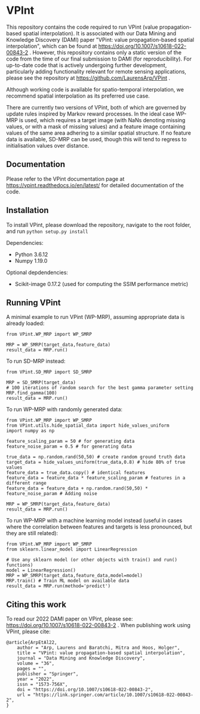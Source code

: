 # VPInt
This repository contains the code required to run VPint (value propagation-based spatial interpolation). It is associated with our Data Mining and Knowledge Discovery (DAMI) paper "VPint: value propagation-based spatial interpolation", which can be found at https://doi.org/10.1007/s10618-022-00843-2 . However, this repository contains only a static version of the code from the time of our final submission to DAMI (for reproducibility). For up-to-date code that is actively undergoing further development, particularly adding functionality relevant for remote sensing applications, please see the repository at https://github.com/LaurensArp/VPint . 

Although working code is available for spatio-temporal interpolation, we recommend spatial interpolation as its preferred use case. 

There are currently two versions of VPint, both of which are governed by update rules inspired by Markov reward processes. In the ideal case WP-MRP is used, which requires a target image (with NaNs denoting missing values, or with a mask of missing values) and a feature image containing values of the same area adhering to a similar spatial structure. If no feature data is available, SD-MRP can be used, though this will tend to regress to initialisation values over distance.

## Documentation

Please refer to the VPint documentation page at https://vpint.readthedocs.io/en/latest/ for detailed documentation of the code.

## Installation
To install VPint, please download the repository, navigate to the root folder, 
and run
`python setup.py install`

Dependencies:
* Python            3.6.12
* Numpy             1.19.0

Optional depdendencies:
* Scikit-image      0.17.2 (used for computing the SSIM performance metric)

## Running VPint
A minimal example to run VPint (WP-MRP), assuming appropriate data is already loaded:
```
from VPint.WP_MRP import WP_SMRP

MRP = WP_SMRP(target_data,feature_data)
result_data = MRP.run()
```

To run SD-MRP instead:
```
from VPint.SD_MRP import SD_SMRP

MRP = SD_SMRP(target_data)
# 100 iterations of random search for the best gamma parameter setting
MRP.find_gamma(100) 
result_data = MRP.run()
```

To run WP-MRP with randomly generated data:
```
from VPint.WP_MRP import WP_SMRP
from VPint.utils.hide_spatial_data import hide_values_uniform
import numpy as np

feature_scaling_param = 50 # for generating data
feature_noise_param = 0.5 # for generating data

true_data = np.random.rand(50,50) # create random ground truth data
target_data = hide_values_uniform(true_data,0.8) # hide 80% of true values
feature_data = true_data.copy() # identical features
feature_data = feature_data * feature_scaling_param # features in a different range
feature_data = feature_data + np.random.rand(50,50) * feature_noise_param # Adding noise

MRP = WP_SMRP(target_data,feature_data)
result_data = MRP.run()
```

To run WP-MRP with a machine learning model instead (useful in cases where the correlation between features and targets is less pronounced, but they are still related):

```
from VPint.WP_MRP import WP_SMRP
from sklearn.linear_model import LinearRegression

# Use any sklearn model (or other objects with train() and run() functions)
model = LinearRegression() 
MRP = WP_SMRP(target_data,feature_data,model=model)
MRP.train() # Train ML model on available data
result_data = MRP.run(method='predict')
```


## Citing this work

To read our 2022 DAMI paper on VPint, please see: https://doi.org/10.1007/s10618-022-00843-2 . 
When publishing work using VPint, please cite:

    @article{ArpEtAl22,
        author = "Arp, Laurens and Baratchi, Mitra and Hoos, Holger",
        title = "VPint: value propagation-based spatial interpolation",
        journal = "Data Mining and Knowledge Discovery",
        volume = "36",
        pages = "",
        publisher = "Springer",
        year = "2022",
        issn = "1573-756X",
        doi = "https://doi.org/10.1007/s10618-022-00843-2",
        url = "https://link.springer.com/article/10.1007/s10618-022-00843-2",
    }
